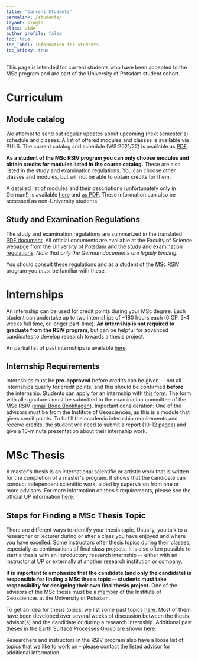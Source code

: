 ```yaml
---
title: 'Current Students'
permalink: /students/
layout: single
class: wide
author_profile: false
toc: true
toc_label: Information for students
toc_sticky: true
---
```


This page is intended for current students who have been accepted to the MSc program and are part of the University of Potsdam student cohort.

# Curriculum
## Module catalog
We attempt to send out regular updates about upcoming (next semester's) schedule and classes. A list of offered modules and classes is available via PULS. The current catalog and schedule (WS 2021/22) is available as [PDF](https://puls.uni-potsdam.de/QIS/VVZ/20212/VVZ_20212_2347.pdf).

**As a student of the MSc RSIV program you can only choose modules and obtain credits for modules listed in the course catalog.** These are also listed in the study and examination regulations. You can choose other classes and modules, but will not be able to obtain credits for them.

A detailed list of modules and their descriptions (unfortunately only in German!) is available [here](https://puls.uni-potsdam.de/qisserver/rds?state=verpublish&publishContainer=ModulbaumAnzeigen&modulkatalog.mk_id=158&menuid=&topitem=modulbeschreibung&subitem=) and [as PDF](https://puls.uni-potsdam.de/qisserver/rds?state=verpublish&status=transform&vmfile=no&moduleCall=ModulkatalogAnzeigen&publishConfFile=modulkatalog&publishSubDir=up/modulkatalog&modulkatalog.mk_id=158&xslobject=pdf1). These information can also be accessed as non-University students.

## Study and Examination Regulations
The study and examination regulations are summarized in the translated [PDF document](/assets/pdfs/Lesefassung_2_English.pdf). All official documents are available at the Faculty of Science [webapge](https://www.uni-potsdam.de/en/mnfakul/study-and-teaching/master/remote-sensing-geoinformation-and-visualization) from the University of Potsdam and the [study and examination regulations](https://www.uni-potsdam.de/de/studium/konkret/rechtsgrundlagen/studienordnungen/remote-sensing-geoinformation-and-visualization.html). *Note that only the German documents are legally binding.*

You should consult these regulations and as a student of the MSc RSIV program you *must* be familiar with these.

# Internships
An internship can be used for credit points during your MSc degree. Each student can undertake up to two internships of ~180 hours each (6 CP, 3-4 weeks full time, or longer part-time). **An internship is not required to graduate from the RSIV program**, but can be helpful for advanced candidates to develop research towards a thesis project.

An partial list of past internships is available [here](https://up-rs-esp.github.io/msc-rsiv/internships/).

## Internship Requirements
Internships must be **pre-approved** before credits can be given -- not all internships qualify for credit points, and this should be confirmed **before** the internship. Students can apply for an internship with [this form](assets/pdfs/RSIV_Internship_application_form.pdf). The form with all signatures must be submitted to the examination committee of the MSc RSIV ([email Bodo Bookhagen](mailto:bodo.bookhagen@uni-potsdam.de)). Important consideration: One of the advisors must be from the Institute of Geosciences, as this is a module that gives credit points. To fulfill the academic internship requirements and receive credits, the student will need to submit a report (10-12 pages) and give a 10-minute presentation about their internship work.

# MSc Thesis
A master's thesis is an international scientific or artistic work that is written for the completion of a master's program. It shows that the candidate can conduct independent scientific work, aided by supervision from one or more advisors. For more information on thesis requirements, please see the official UP information [here](https://www.uni-potsdam.de/en/studium/studying/organizing-your-exams/final-thesis).

## Steps for Finding a MSc Thesis Topic
There are different ways to identify your thesis topic. Usually, you talk to a researcher or lecturer during or after a class you have enjoyed and where you have excelled. Some instructors offer thesis topics during their classes, especially as continuations of final class projects. It is also often possible to start a thesis with an introductory research internship -- either with an instructor at UP or externally at another research institution or company.

**It is important to emphasize that the candidate (and only the candidate) is responsible for finding a MSc thesis topic -- students must take responsibility for designing their own final thesis project.**
One of the advisors of the MSc thesis must be a [member](https://www.uni-potsdam.de/de/geo/institut/mitarbeiter) of the Institute of Geosciences at the University of Potsdam.

To get an idea for thesis topics, we list some past topics [here](https://up-rs-esp.github.io/msc-rsiv/msctheses/). Most of them have been developed over several weeks of discussion between the thesis advisor(s) and the candidate or during a research internship. Additional past theses in the [Earth Surface Processes Group](https://up-rs-esp.github.io/) are shown [here](https://up-rs-esp.github.io/theses/).

Researchers and instructors in the RSIV program also have a loose list of topics that we like to work on - please contact the listed advisor for additional information.
